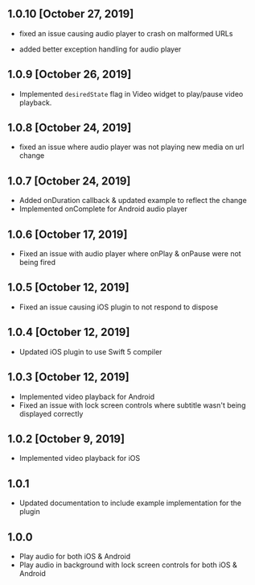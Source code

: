 ## 1.0.10 [October 27, 2019]

* fixed an issue causing audio player to crash on malformed URLs

* added better exception handling for audio player

## 1.0.9 [October 26, 2019]

* Implemented `desiredState` flag in Video widget to play/pause video playback.

## 1.0.8 [October 24, 2019]

* fixed an issue where audio player was not playing new media on url change

## 1.0.7 [October 24, 2019]

* Added onDuration callback & updated example to reflect the change
* Implemented onComplete for Android audio player

## 1.0.6 [October 17, 2019]

* Fixed an issue with audio player where onPlay & onPause were not being fired

## 1.0.5 [October 12, 2019]

* Fixed an issue causing iOS plugin to not respond to dispose

## 1.0.4 [October 12, 2019]

* Updated iOS plugin to use Swift 5 compiler

## 1.0.3 [October 12, 2019]

* Implemented video playback for Android
* Fixed an issue with lock screen controls where subtitle wasn't being displayed correctly

## 1.0.2 [October 9, 2019]

* Implemented video playback for iOS

## 1.0.1
* Updated documentation to include example implementation for the plugin

## 1.0.0

* Play audio for both iOS & Android
* Play audio in background with lock screen controls for both iOS & Android